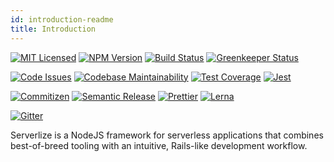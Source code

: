```yaml
---
id: introduction-readme
title: Introduction
---
```


[![MIT Licensed][icon-license]][link-license]
[![NPM Version][icon-npm]][link-npm]
[![Build Status][icon-ci]][link-ci]
[![Greenkeeper Status][icon-greenkeeper]][link-greenkeeper]

[![Code Issues][icon-issues]][link-issues]
[![Codebase Maintainability][icon-maintainability]][link-maintainability]
[![Test Coverage][icon-coverage]][link-coverage]
[![Jest][icon-jest]][link-jest]

[![Commitizen][icon-commitizen]][link-commitizen]
[![Semantic Release][icon-semantic-release]][link-semantic-release]
[![Prettier][icon-prettier]][link-prettier]
[![Lerna][icon-lerna]][link-lerna]

[![Gitter][icon-gitter]][link-gitter]

Serverlize is a NodeJS framework for serverless applications that combines
best-of-breed tooling with an intuitive, Rails-like development workflow.

[link-cloudform]: https://github.com/bright/cloudform
[link-dynamoose]: https://github.com/dynamoosejs/dynamoose
[link-graphql]: https://github.com/facebook/graphql
[link-middy]: https://github.com/middyjs/middy

[icon-license]: https://img.shields.io/github/license/serverlize/serverlize.svg?longCache=true&style=for-the-badge
[link-license]: LICENSE
[icon-npm]: https://img.shields.io/npm/v/@serverlize/framework.svg?longCache=true&style=for-the-badge
[link-npm]: https://www.npmjs.com/package/@serverlize/framework
[icon-ci]: https://img.shields.io/travis/serverlize/serverlize.svg?longCache=true&style=for-the-badge
[link-ci]: https://travis-ci.org/serverlize/serverlize
[icon-greenkeeper]: https://img.shields.io/badge/greenkeeper-enabled-brightgreen.svg?longCache=true&style=for-the-badge
[link-greenkeeper]: https://greenkeeper.io/

[icon-issues]: https://img.shields.io/codeclimate/issues/serverlize/serverlize.svg?longCache=true&style=for-the-badge
[link-issues]: https://codeclimate.com/github/serverlize/serverlize/issues
[icon-maintainability]: https://img.shields.io/codeclimate/maintainability/serverlize/serverlize.svg?longCache=true&style=for-the-badge
[link-maintainability]: https://codeclimate.com/github/serverlize/serverlize
[icon-coverage]: https://img.shields.io/codecov/c/github/serverlize/serverlize/develop.svg?longCache=true&style=for-the-badge
[link-coverage]: https://codecov.io/gh/serverlize/serverlize

[icon-jest]: https://img.shields.io/badge/tested_with-jest-99424f.svg?longCache=true&style=for-the-badge
[link-jest]: https://jestjs.io/

[icon-commitizen]: https://img.shields.io/badge/commitizen-friendly-brightgreen.svg?longCache=true&style=for-the-badge
[link-commitizen]: http://commitizen.github.io/cz-cli/
[icon-semantic-release]: https://img.shields.io/badge/%20%20%F0%9F%93%A6%F0%9F%9A%80-semantic--release-e10079.svg?longCache=true&style=for-the-badge
[link-semantic-release]: https://semantic-release.gitbooks.io/semantic-release/
[icon-prettier]: https://img.shields.io/badge/code_style-prettier-ff69b4.svg?longCache=true&style=for-the-badge
[link-prettier]: https://prettier.io/
[icon-lerna]: https://img.shields.io/badge/maintained%20with-lerna-cc00ff.svg?longCache=true&style=for-the-badge
[link-lerna]: https://lernajs.io/

[icon-gitter]: https://img.shields.io/badge/gitter-join%20chat%20%E2%86%92-brightgreen.svg?longCache=true&style=for-the-badge
[link-gitter]: https://gitter.im/serverlize/lobby
